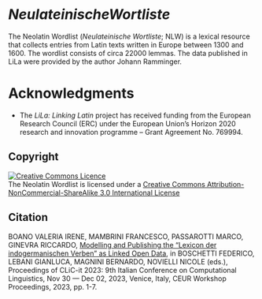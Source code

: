 # *NeulateinischeWortliste*
The Neolatin Wordlist (*Neulateinische Wortliste*; NLW) is a lexical resource that collects entries from Latin texts written in Europe between 1300 and 1600. The wordlist consists of circa 22000 lemmas. The data published in LiLa were provided by the author Johann Ramminger.

# Acknowledgments

  * The _LiLa: Linking Latin_ project has received funding from the European Research Council (ERC) under the European Union’s Horizon 2020 research and innovation programme – Grant Agreement No. 769994.

## Copyright

<a rel="license" href="http://creativecommons.org/licenses/by-nc-sa/3.0/"><img alt="Creative Commons Licence" style="border-width:0" src="https://i.creativecommons.org/l/by-nc-sa/3.0/88x31.png" /></a><br />The Neolatin Wordlist is licensed under a <a rel="license" href="http://creativecommons.org/licenses/by-nc-sa/3.0/">Creative Commons Attribution-NonCommercial-ShareAlike 3.0 International License</a>

## Citation

BOANO VALERIA IRENE, MAMBRINI FRANCESCO, PASSAROTTI MARCO, GINEVRA RICCARDO, [Modelling and Publishing the “Lexicon der indogermanischen Verben” as Linked Open Data](https://clic2023.ilc.cnr.it/wp-content/uploads/2023/11/paper10.pdf), in BOSCHETTI FEDERICO, LEBANI GIANLUCA, MAGNINI BERNARDO, NOVIELLI NICOLE (eds.), Proceedings of CLiC-it 2023: 9th Italian Conference on Computational Linguistics, Nov 30 — Dec 02, 2023, Venice, Italy, CEUR Workshop Proceedings, 2023, pp. 1-7. 
